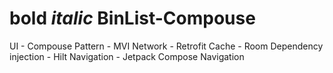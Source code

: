 # **bold** *italic* BinList-Compouse
UI - Compouse
Pattern - MVI
Network - Retrofit
Cache - Room
Dependency injection - Hilt
Navigation - Jetpack Compose Navigation
